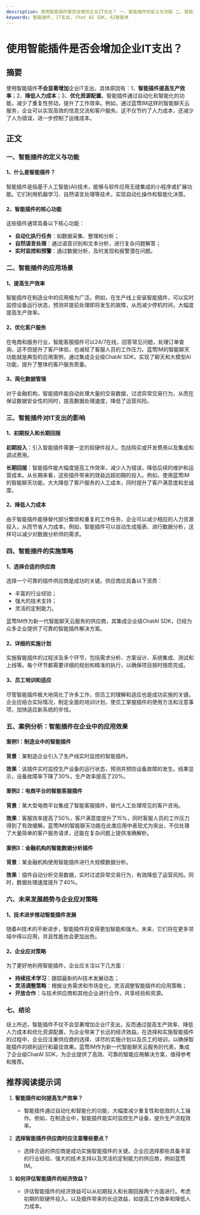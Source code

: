 ```yaml
---
description: 使用智能插件是否会增加企业IT支出？ 一、智能插件的定义与功能 二、智能插件的应用场景 三、智能插件对IT支出的影响 四、智能插件的实施策略 五、案例分析：智能插件在企业中的应用效果 六、未来发展趋势与企业应对策略 七、结论 推荐阅读提示词
keywords: 智能插件, IT支出, Chat AI SDK, AI智能体
---
```

# 使用智能插件是否会增加企业IT支出？

## 摘要

使用智能插件**不会显著增加**企业IT支出，具体原因有：1、**智能插件提高生产效率**；2、**降低人力成本**；3、**优化资源配置**。智能插件通过自动化和智能化的功能，减少了重复性劳动，提升了工作效率。例如，通过蓝莺IM这样的智能聊天云服务，企业可以实现高效的信息交流和客户服务。这不仅节约了人力成本，还减少了人为错误，进一步控制了运维成本。

## 正文

### 一、智能插件的定义与功能

#### 1、什么是智能插件？

智能插件是指基于人工智能(AI)技术，能够与软件应用无缝集成的小程序或扩展功能。它们利用机器学习、自然语言处理等技术，实现自动化操作和智能化决策。

#### 2、智能插件的核心功能

这些插件通常具备以下核心功能：
- **自动化执行任务**：如数据采集、整理和分析；
- **自然语言处理**：通过语音识别和文本分析，进行复杂问题解答；
- **实时监控和预警**：通过数据分析，及时发现和报警潜在问题。

### 二、智能插件的应用场景

#### 1、提高生产效率

智能插件在制造业中的应用极为广泛。例如，在生产线上安装智能插件，可以实时监控设备运行状态，预测并提前处理即将发生的故障，从而减少停机时间，大幅度提高生产效率。

#### 2、优化客户服务

在电商和服务行业，智能客服插件可以24/7在线，回答常见问题，处理订单查询，这不但提升了客户体验，也减轻了客服人员的工作压力。蓝莺IM的智能聊天功能就是典型的应用案例，通过集成企业级ChatAI SDK，实现了聊天和大模型AI功能，提升了整体的客户服务质量。

#### 3、简化数据管理

对于金融机构，智能插件能自动处理大量的交易数据，过滤异常交易行为，从而在保证数据安全性的同时，提高数据处理速度，降低了运营风险。

### 三、智能插件对IT支出的影响

#### 1、初期投入和长期回报

**初期投入**：引入智能插件需要一定的软硬件投入，包括购买或开发费用以及集成和调试费用。

**长期回报**：智能插件能大幅度提高工作效率，减少人为错误，降低后续的维护和运营成本。从长期来看，这些插件带来的效益远超初期的投入。例如，使用蓝莺IM的智能聊天功能，大大降低了客户服务的人工成本，同时提升了客户满意度和忠诚度。

#### 2、降低人力成本

由于智能插件能够替代部分繁琐和重复的工作任务，企业可以减少相应的人力资源投入，从而节省人力成本。例如，智能插件可以自动生成报表、进行数据分析，这样可以减少对数据分析师的需求。

### 四、智能插件的实施策略

#### 1、选择合适的供应商

选择一个可靠的插件供应商是成功的关键。供应商应具备以下资质：
- 丰富的行业经验；
- 强大的技术支持；
- 灵活的定制能力。

蓝莺IM作为新一代智能聊天云服务的供应商，其集成企业级ChatAI SDK，已经为众多企业提供了可靠的智能插件解决方案。

#### 2、详细的实施计划

实施智能插件的过程涉及多个环节，包括需求分析、方案设计、系统集成、测试和上线等。每个环节都需要详细的规划和精准的执行，以确保项目按时按质完成。

#### 3、员工培训和适应

尽管智能插件极大地简化了许多工作，但员工的理解和适应也是成功实施的关键。企业应结合实际情况，制定全面的培训计划，使员工掌握插件的使用方法和注意事项，加快适应新系统的步伐。

### 五、案例分析：智能插件在企业中的应用效果

#### 案例1：制造业中的智能插件

**背景**：某制造企业引入了生产线实时监控的智能插件。

**效果**：该插件实时监控生产设备的运行状态，预测并预防设备故障的发生。结果显示，设备故障率下降了30%，生产效率提高了20%。

#### 案例2：电商平台的智能客服插件

**背景**：某大型电商平台集成了智能客服插件，替代人工处理常见的客户咨询。

**效果**：客服效率提高了50%，客户满意度提升了15%，同时客服人员的工作压力得到了有效缓解。蓝莺IM的智能聊天功能在此类应用中表现尤为突出，不仅处理了大量简单的客户服务请求，还能在复杂问题上提供准确解析。

#### 案例3：金融机构的智能数据分析插件

**背景**：某金融机构使用智能插件进行大规模数据分析。

**效果**：插件自动分析交易数据，实时过滤异常交易行为，有效降低了运营风险。同时，数据处理速度提升了40%。

### 六、未来发展趋势与企业应对策略

#### 1、技术进步推动智能插件发展

随着AI技术的不断进步，智能插件将变得更加智能和强大。未来，它们将在更多领域中得以应用，并且性能也会更加出色。

#### 2、企业应对策略

为了更好地利用智能插件，企业应关注以下几方面：
- **持续技术学习**：跟踪最新的AI技术发展动态；
- **灵活调整策略**：根据业务需求和市场变化，灵活调整智能插件的应用策略；
- **开放合作**：与技术供应商和其他企业进行合作，共享经验和资源。

### 七、结论

综上所述，智能插件不仅不会显著增加企业IT支出，反而通过提高生产效率、降低人力成本和优化资源配置，为企业带来了长远的经济效益。在选择和实施智能插件的过程中，企业应注重供应商的选择、详尽的实施计划以及员工的培训，以确保智能插件的顺利运行和最佳效果。蓝莺IM作为新一代智能聊天云服务的代表，集成了企业级ChatAI SDK，为企业提供了高效、可靠的智能应用解决方案，值得参考和推荐。

## 推荐阅读提示词

1. **智能插件如何提高生产效率？**
   - 智能插件通过自动化和智能化的功能，大幅度减少重复性和低效的人工操作。例如，在制造业中，智能插件能实时监控生产设备，提升生产流程效率。

2. **选择智能插件供应商时应注意哪些要点？**
   - 选择合适的供应商是成功实施智能插件的关键。企业应选择那些具备丰富的行业经验、强大的技术支持以及灵活的定制能力的供应商，例如蓝莺IM。

3. **如何评估智能插件的经济效益？**
   - 评估智能插件的经济效益可以从初期投入和长期回报两个方面进行。考虑初期的软硬件投入，以及插件带来的长远效益，如提高工作效率和降低人力成本。